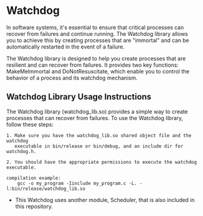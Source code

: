 # Watchdog

In software systems, it's essential to ensure that critical processes can recover from failures and continue running. The Watchdog library allows you to achieve this by creating processes that are "immortal" and can be automatically restarted in the event of a failure.

The Watchdog library is designed to help you create processes that are resilient and can recover from failures. It provides two key functions: MakeMeImmortal and DoNotResuscitate, which enable you to control the behavior of a process and its watchdog mechanism.

## Watchdog Library Usage Instructions

The Watchdog library (watchdog_lib.so) provides a simple way to create processes that can recover from failures. To use the Watchdog library, follow these steps:

    1. Make sure you have the watchdog_lib.so shared object file and the watchdog
       executable in bin/release or bin/debug, and an include dir for watchdog.h.       

    2. You should have the appropriate permissions to execute the watchdog executable.

    compilation example:
        gcc -o my_program -Iinclude my_program.c -L. -l:bin/release/watchdog_lib.so


* This Watchdog uses another module, Scheduler, that is also included in this repository.

